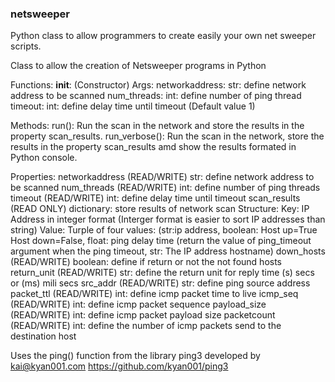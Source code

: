 ### netsweeper
Python class to allow programmers to create easily your own net sweeper scripts.

Class to allow the creation of Netsweeper programs in Python

Functions:
__init__:
    (Constructor)
    Args:
        networkaddress: str: define network address to be scanned
        num_threads:    int: define number of ping thread
        timeout:        int: define delay time until timeout (Default value 1)

Methods:
    run():
        Run the scan in the network and store the results in the property scan_results.
    run_verbose():
        Run the scan in the network, store the results in the property scan_results amd show the results
        formated in Python console.

Properties:
    networkaddress (READ/WRITE)
        str: define network address to be scanned
    num_threads (READ/WRITE)
        int: define number of ping threads
    timeout (READ/WRITE)
        int: define delay time until timeout
    scan_results (READ ONLY)
        dictionary: store results of network scan
        Structure:
            Key: IP Address in integer format (Interger format is easier to sort IP addresses than string)
            Value: Turple of four values:
                (str:ip address,
                 boolean: Host up=True Host down=False,
                 float: ping delay time (return the value of ping_timeout argument when the ping timeout,
                 str: The IP address hostname)
    down_hosts (READ/WRITE)
        boolean: define if return or not the not found hosts
    return_unit (READ/WRITE)
        str: define the return unit for reply time (s) secs or (ms) mili secs
    src_addr (READ/WRITE)
        str: define ping source address
    packet_ttl (READ/WRITE)
        int: define icmp packet time to live
    icmp_seq (READ/WRITE)
        int: define icmp packet sequence
    payload_size (READ/WRITE)
        int: define icmp packet payload size
    packetcount (READ/WRITE)
        int: define the number of icmp packets send to the destination host

Uses the ping() function from the library ping3 developed by kai@kyan001.com https://github.com/kyan001/ping3
